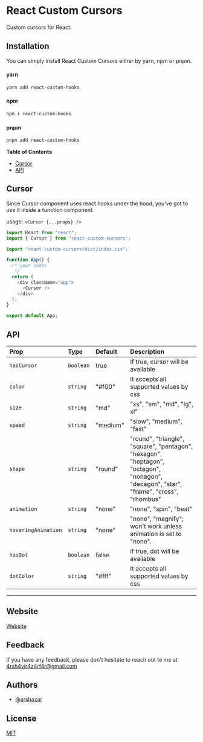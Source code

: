 # React Custom Cursors

Custom cursors for React.

## Installation

You can simply install React Custom Cursors either by yarn, npm or pnpm.

#### yarn

```bash
yarn add react-custom-hooks
```

#### npm

```bash
npm i react-custom-hooks
```

#### pnpm

```bash
pnpm add react-custom-hooks
```

**Table of Contents**

- [Cursor](#Cursor)
- [API](#API)

## Cursor

Since Cursor component uses react hooks under the hood, you've got to use it inside a function component.

usage: `<Cursor {...props} />`

```js
import React from "react";
import { Cursor } from "react-custom-cursors";

import "react-custom-cursors/dist/index.css";

function App() {
  /* your codes
   */
  return (
    <div className="app">
      <Cursor />
    </div>
  );
}

export default App;
```

## API

| Prop                | Type      | Default  | Description                                                                                                                            |
| :------------------ | :-------- | :------- | :------------------------------------------------------------------------------------------------------------------------------------- |
| `hasCursor`         | `boolean` | true     | If true, cursor will be available                                                                                                      |
| `color`             | `string`  | "#f00"   | It accepts all supported values by css                                                                                                 |
| `size`              | `string`  | "md"     | "xs", "sm", "md", "lg", xl"                                                                                                            |
| `speed`             | `string`  | "medium" | "slow", "medium", "fast"                                                                                                               |
| `shape`             | `string`  | "round"  | "round", "triangle", "square", "pentagon", "hexagon", "heptagon", "octagon", "nonagon", "decagon", "star", "frame", "cross", "rhombus" |
| `animation`         | `string`  | "none"   | "none", "spin", "beat"                                                                                                                 |
| `hoveringAnimation` | `string`  | "none"   | "none", "magnify"; won't work unless animation is set to "none".                                                                       |
| `hasDot`            | `boolean` | false    | if true, dot will be available                                                                                                         |
| `dotColor`          | `string`  | "#fff"   | It accepts all supported values by css                                                                                                 |

---

## Website

[Website](https://react-custom-cursors.netlify.app)

## Feedback

If you have any feedback, please don't hesitate to reach out to me at 4rsh4vir4z4rf4r@gmail.com

## Authors

- [@arshazar](https://www.github.com/arshazar)

## License

[MIT](https://choosealicense.com/licenses/mit/)
